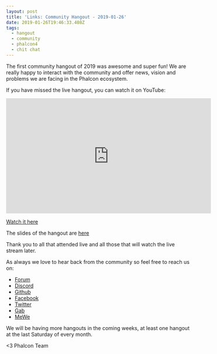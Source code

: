 ```yaml
---
layout: post
title: 'Links: Community Hangout - 2019-01-26'
date: 2019-01-26T19:46:33.408Z
tags:
  - hangout
  - community
  - phalcon4
  - chit chat
---
```

The first community hangout of 2019 was awesome and super fun! We are really happy to interact with the community and offer news, vision and problems we are facing in the Phalcon ecosystem. 

If you have missed the live hangout, you can watch it on YouTube:
<!--more-->

<iframe width="560" height="315" src="https://www.youtube.com/embed/OAN7W2zVRaI" frameborder="0" allow="accelerometer; autoplay; encrypted-media; gyroscope; picture-in-picture" allowfullscreen></iframe>

[Watch it here](https://www.youtube.com/watch?v=OAN7W2zVRaI)

The slides of the hangout are [here](https://docs.google.com/presentation/d/1fmazYoeTj2YXwTVJDzpxavo5MkSN_G0tmA7A1f5dOpU/edit?usp=sharing)

Thank you to all that attended live and all those that will watch the live stream later. 

As always we love to hear back from the community so feel free to reach us on:

* [Forum](https://phalcon.link/forum)
* [Discord](https://phalcon.link/discord)
* [Github](https://phalcon.link/github)
* [Facebook](https://phalcon.link/fb)
* [Twitter](https://phalcon.link/t)
* [Gab](https://phalcon.link/gab)
* [MeWe](https://phalcon.link/mewe)

We will be having more hangouts in the coming weeks, at least one hangout at the last Saturday of every month.

<3 Phalcon Team
